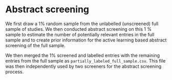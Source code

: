 # Abstract screening

We first draw a 1% random sample from the unlabelled (unscreened) full sample of studies. We then conducted abstract screening on this 1 % sample to estimate the number of potentially relevant entries in the full sample and to create prior information for the active learning based abstract screening of the full sample. 

We then merged the 1% screened and labelled entries with the remaining entries from the full sample as `partially_labeled_full_sample.csv`. This file was then independently used by two screeners for the abstract screening process.
